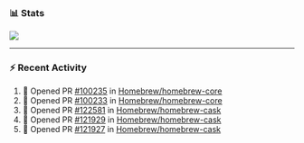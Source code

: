 ### :bar_chart: Stats

<a href="#">
  <img align="center" src="https://github-readme-stats.vercel.app/api?username=tuzi3040&show_icons=true&theme=dark" />
</a>

---

### :zap: Recent Activity

<!--START_SECTION:activity-->
1. 💪 Opened PR [#100235](https://github.com/Homebrew/homebrew-core/pull/100235) in [Homebrew/homebrew-core](https://github.com/Homebrew/homebrew-core)
2. 💪 Opened PR [#100233](https://github.com/Homebrew/homebrew-core/pull/100233) in [Homebrew/homebrew-core](https://github.com/Homebrew/homebrew-core)
3. 💪 Opened PR [#122581](https://github.com/Homebrew/homebrew-cask/pull/122581) in [Homebrew/homebrew-cask](https://github.com/Homebrew/homebrew-cask)
4. 💪 Opened PR [#121929](https://github.com/Homebrew/homebrew-cask/pull/121929) in [Homebrew/homebrew-cask](https://github.com/Homebrew/homebrew-cask)
5. 💪 Opened PR [#121927](https://github.com/Homebrew/homebrew-cask/pull/121927) in [Homebrew/homebrew-cask](https://github.com/Homebrew/homebrew-cask)
<!--END_SECTION:activity-->

